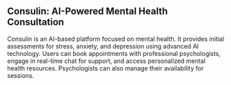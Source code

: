 ## Consulin: AI-Powered Mental Health Consultation

Consulin is an AI-based platform focused on mental health. It provides initial assessments for stress, anxiety, and depression using advanced AI technology. Users can book appointments with professional psychologists, engage in real-time chat for support, and access personalized mental health resources. Psychologists can also manage their availability for sessions.
